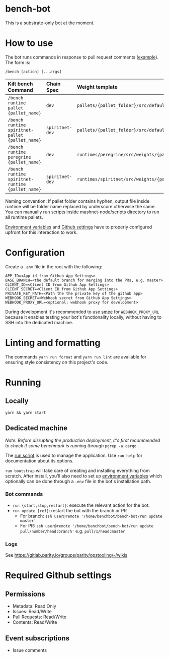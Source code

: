 # bench-bot

This is a substrate-only bot at the moment.

# How to use

The bot runs commands in response to pull request comments
([example](https://github.com/paritytech/polkadot/pull/2541)). The form is:

`/bench [action] [...args]`


| Kilt bench Command | Chain Spec | Weight template |
| :---        |     :---       |        :---  |
| `/bench runtime pallet {pallet_name}`  | `dev`     | `pallets/{pallet_folder}/src/default_weights.rs`   |
| `/bench runtime spiritnet-pallet {pallet_name}`   | `spiritnet-dev`       | `pallets/{pallet_folder}/src/default_weights.rs`   |
|`/bench runtime peregrine {pallet_name}`   | `dev`     | `runtimes/peregrine/src/weights/{pallet_name}.rs`    |
| `/bench runtime spiritnet-runtime {pallet_name}`    | `spiritnet-dev`       | `runtimes/spiritnet/src/weights/{pallet_name}.rs`     |


Naming convention: If pallet folder contains hyphen, output file inside runtime will be folder name replaced by underscore otherwise the same.
You can manually run scripts inside mashnet-node/scripts directory to run all runtime pallets.

[Environment variables](#configuration) and
[Github settings](#required-github-settings) have to properly configured
upfront for this interaction to work.

# Configuration

Create a `.env` file in the root with the following:

```
APP_ID=<App id from Github App Settings>
BASE_BRANCH=<the default branch for merging into the PRs, e.g. master>
CLIENT_ID=<Client ID from Github App Settings>
CLIENT_SECRET=<Client ID from Github App Settings>
PRIVATE_KEY_PATH=<Path the the private key of the github app>
WEBHOOK_SECRET=<Webhook secret from Github App Settings>
WEBHOOK_PROXY_URL=<optional; webhook proxy for development>
```

During development it's recommended to use [smee](https://smee.io) for
`WEBHOOK_PROXY_URL` because it enables testing your bot's functionality
locally, without having to SSH into the dedicated machine.

# Linting and formatting

The commands `yarn run format` and `yarn run lint` are available for ensuring
style consistency on this project's code.

# Running

## Locally

`yarn && yarn start`

## Dedicated machine

_Note: Before disrupting the production deployment, it's first recommended to
check if some benchmark is running through_ `pgrep -a cargo` _._

The [run script](./run) is used to manage the application. Use `run help` for
documentation about its options.

`run bootstrap` will take care of creating and installing everything from
scratch. After install, you'll also need to set up
[environment variables](#configuration) which optionally can be done through
a `.env` file in the bot's installation path.

### Bot commands

- `run {start,stop,restart}`: execute the relevant action for the bot.
- `run update [ref]`: restart the bot with the branch or PR
  - For branch: `ssh user@remote '/home/benchbot/bench-bot/run update master'`
  - For PR: `ssh user@remote '/home/benchbot/bench-bot/run update pull/number/head:branch'`
    e.g. `pull/1/head:master`

### Logs

See <https://gitlab.parity.io/groups/parity/opstooling/-/wikis>

# Required Github settings

## Permissions

* Metadata: Read Only
* Issues: Read/Write
* Pull Requests: Read/Write
* Contents: Read/Write

## Event subscriptions

* Issue comments
